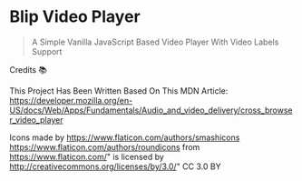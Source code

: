 # Blip Video Player
> A Simple Vanilla JavaScript Based Video Player With Video Labels Support

Credits 📚

This Project Has Been Written Based On This MDN Article:
https://developer.mozilla.org/en-US/docs/Web/Apps/Fundamentals/Audio_and_video_delivery/cross_browser_video_player

Icons made by 
https://www.flaticon.com/authors/smashicons 
https://www.flaticon.com/authors/roundicons
from https://www.flaticon.com/" is licensed by http://creativecommons.org/licenses/by/3.0/" CC 3.0 BY